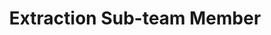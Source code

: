 ﻿---
layout: member
weight: 1
name: Dina Shehata
project: Green Joule
subweight: 10
title: Extraction Sub-team Member
img: /assets/images/members/Dina.jpg

email: dina.shehata117@gmail.com
biography: >
  Dina Shehata is a first year Engineering student.  She is very interested in making renewable energies more accessible and efficient and as a result is very committed to creating an optimal and cost-effect growth procedure for algae biofuel. Dina hopes to use her past research experience gained from previous biochemical research internships in order to be dedicated and contribute effectively to the project and more specifically Green Joule's extraction sub-team.

linkedin: www.linkedin.com/in/dina-shehata-210392147

---
